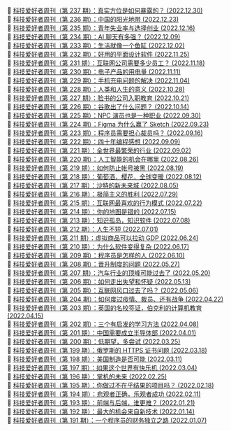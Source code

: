 ##   
🎉  [科技爱好者周刊（第 237 期）：真实方位是如何暴露的？  (2022.12.30)](https://www.ruanyifeng.com/blog/2022/12/weekly-issue-237.html)  
🎉  [科技爱好者周刊（第 236 期）：中国的阳光地带  (2022.12.23)](https://www.ruanyifeng.com/blog/2022/12/weekly-issue-236.html)  
🎉  [科技爱好者周刊（第 235 期）：青年失业率与选择创业  (2022.12.16)](https://www.ruanyifeng.com/blog/2022/12/weekly-issue-235.html)  
🎉  [科技爱好者周刊（第 234 期）：AI 聊天有多强？  (2022.12.09)](https://www.ruanyifeng.com/blog/2022/12/weekly-issue-234.html)  
🎉  [科技爱好者周刊（第 233 期）：生活就像一个鱼缸  (2022.12.02)](https://www.ruanyifeng.com/blog/2022/12/weekly-issue-233.html)  
🎉  [科技爱好者周刊（第 232 期）：好用的平面设计软件  (2022.11.25)](https://www.ruanyifeng.com/blog/2022/11/weekly-issue-232.html)  
🎉  [科技爱好者周刊（第 231 期）：互联网公司需要多少员工？  (2022.11.18)](https://www.ruanyifeng.com/blog/2022/11/weekly-issue-231.html)  
🎉  [科技爱好者周刊（第 230 期）：电子产品的用电量  (2022.11.11)](https://www.ruanyifeng.com/blog/2022/11/weekly-issue-230.html)  
🎉  [科技爱好者周刊（第 229 期）：手机充电问题的解决  (2022.11.04)](https://www.ruanyifeng.com/blog/2022/11/weekly-issue-229.html)  
🎉  [科技爱好者周刊（第 228 期）：人类和人生的意义  (2022.10.28)](https://www.ruanyifeng.com/blog/2022/10/weekly-issue-228.html)  
🎉  [科技爱好者周刊（第 227 期）：脸书的公司入职教育  (2022.10.21)](https://www.ruanyifeng.com/blog/2022/10/weekly-issue-227.html)  
🎉  [科技爱好者周刊（第 226 期）：谷歌出了什么问题？  (2022.10.14)](https://www.ruanyifeng.com/blog/2022/10/weekly-issue-226.html)  
🎉  [科技爱好者周刊（第 225 期）：NPC 演员也是一种职业  (2022.09.30)](https://www.ruanyifeng.com/blog/2022/09/weekly-issue-225.html)  
🎉  [科技爱好者周刊（第 224 期）：Figma 为什么赢了 Sketch  (2022.09.23)](https://www.ruanyifeng.com/blog/2022/09/weekly-issue-224.html)  
🎉  [科技爱好者周刊（第 223 期）：程序员需要担心裁员吗？  (2022.09.16)](https://www.ruanyifeng.com/blog/2022/09/weekly-issue-223.html)  
🎉  [科技爱好者周刊（第 222 期）：四十年编程感想  (2022.09.09)](https://www.ruanyifeng.com/blog/2022/09/weekly-issue-222.html)  
🎉  [科技爱好者周刊（第 221 期）：全世界最繁荣的行业  (2022.09.02)](https://www.ruanyifeng.com/blog/2022/09/weekly-issue-221.html)  
🎉  [科技爱好者周刊（第 220 期）：人工智能的机会在哪里  (2022.08.26)](https://www.ruanyifeng.com/blog/2022/08/weekly-issue-220.html)  
🎉  [科技爱好者周刊（第 219 期）：如何防止帐号被黑  (2022.08.19)](https://www.ruanyifeng.com/blog/2022/08/weekly-issue-219.html)  
🎉  [科技爱好者周刊（第 218 期）：葡萄酒，樱花，全球变暖  (2022.08.12)](https://www.ruanyifeng.com/blog/2022/08/weekly-issue-218.html)  
🎉  [科技爱好者周刊（第 217 期）：沙特的新未来城  (2022.08.05)](https://www.ruanyifeng.com/blog/2022/08/weekly-issue-217.html)  
🎉  [科技爱好者周刊（第 216 期）：极简主义的胜利  (2022.07.29)](https://www.ruanyifeng.com/blog/2022/07/weekly-issue-216.html)  
🎉  [科技爱好者周刊（第 215 期）：互联网最喜欢的行为模式  (2022.07.22)](https://www.ruanyifeng.com/blog/2022/07/weekly-issue-215.html)  
🎉  [科技爱好者周刊（第 214 期）：你的地图是错的  (2022.07.15)](https://www.ruanyifeng.com/blog/2022/07/weekly-issue-214.html)  
🎉  [科技爱好者周刊（第 213 期）：知识孤岛，知识软件  (2022.07.08)](https://www.ruanyifeng.com/blog/2022/07/weekly-issue-213.html)  
🎉  [科技爱好者周刊（第 212 期）：人生不短  (2022.07.01)](https://www.ruanyifeng.com/blog/2022/07/weekly-issue-212.html)  
🎉  [科技爱好者周刊（第 211 期）：虚拟商品可以拉动 GDP  (2022.06.24)](https://www.ruanyifeng.com/blog/2022/06/weekly-issue-211.html)  
🎉  [科技爱好者周刊（第 210 期）：为什么软件变得复杂  (2022.06.17)](https://www.ruanyifeng.com/blog/2022/06/weekly-issue-210.html)  
🎉  [科技爱好者周刊（第 209 期）：程序员是怎样的人  (2022.06.10)](https://www.ruanyifeng.com/blog/2022/06/weekly-issue-209.html)  
🎉  [科技爱好者周刊（第 208 期）：晋升制度的问题  (2022.05.27)](https://www.ruanyifeng.com/blog/2022/05/weekly-issue-208.html)  
🎉  [科技爱好者周刊（第 207 期）：汽车行业的顶峰可能过去了  (2022.05.20)](https://www.ruanyifeng.com/blog/2022/05/weekly-issue-207.html)  
🎉  [科技爱好者周刊（第 206 期）：如何走出失望和怀疑  (2022.05.13)](https://www.ruanyifeng.com/blog/2022/05/weekly-issue-206.html)  
🎉  [科技爱好者周刊（第 205 期）：互联网风口过去了吗？  (2022.05.06)](https://www.ruanyifeng.com/blog/2022/05/weekly-issue-205.html)  
🎉  [科技爱好者周刊（第 204 期）：如何度过疫情、裁员、还有战争  (2022.04.22)](https://www.ruanyifeng.com/blog/2022/04/weekly-issue-204.html)  
🎉  [科技爱好者周刊（第 203 期）：英国的名校签证，伯克利的计算机教育  (2022.04.15)](https://www.ruanyifeng.com/blog/2022/04/weekly-issue-203.html)  
🎉  [科技爱好者周刊（第 202 期）：三个有启发的学习方法  (2022.04.08)](https://www.ruanyifeng.com/blog/2022/04/weekly-issue-202.html)  
🎉  [科技爱好者周刊（第 201 期）：中国需要成立半导体部  (2022.04.01)](https://www.ruanyifeng.com/blog/2022/04/weekly-issue-201.html)  
🎉  [科技爱好者周刊（第 200 期）：低期望，多尝试  (2022.03.25)](https://www.ruanyifeng.com/blog/2022/03/weekly-issue-200.html)  
🎉  [科技爱好者周刊（第 199 期）：俄罗斯的 HTTPS 证书问题  (2022.03.18)](https://www.ruanyifeng.com/blog/2022/03/weekly-issue-199.html)  
🎉  [科技爱好者周刊（第 198 期）：美国制造是否可能  (2022.03.11)](https://www.ruanyifeng.com/blog/2022/03/weekly-issue-198.html)  
🎉  [科技爱好者周刊（第 197 期）：如果这个世界有快乐机  (2022.03.04)](https://www.ruanyifeng.com/blog/2022/03/weekly-issue-197.html)  
🎉  [科技爱好者周刊（第 196 期）：掌机的未来  (2022.02.25)](https://www.ruanyifeng.com/blog/2022/02/weekly-issue-196.html)  
🎉  [科技爱好者周刊（第 195 期）：你做过不在乎结果的项目吗？  (2022.02.18)](https://www.ruanyifeng.com/blog/2022/02/weekly-issue-195.html)  
🎉  [科技爱好者周刊（第 194 期）：悲观者正确，乐观者成功  (2022.02.11)](https://www.ruanyifeng.com/blog/2022/02/weekly-issue-194.html)  
🎉  [科技爱好者周刊（第 193 期）：前端与后端，谁更难？  (2022.01.21)](https://www.ruanyifeng.com/blog/2022/01/weekly-issue-193.html)  
🎉  [科技爱好者周刊（第 192 期）：最大的机会来自新技术  (2022.01.14)](https://www.ruanyifeng.com/blog/2022/01/weekly-issue-192.html)  
🎉  [科技爱好者周刊（第 191 期）：一个程序员的财务独立之路  (2022.01.07)](https://www.ruanyifeng.com/blog/2022/01/weekly-issue-191.html)  
